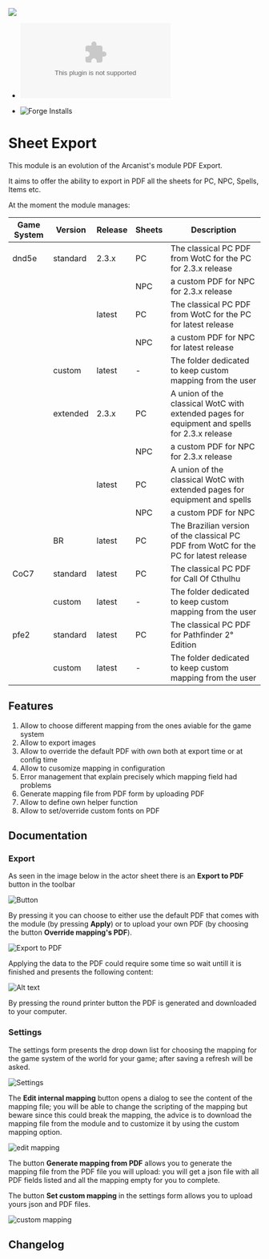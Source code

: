 ![](https://img.shields.io/badge/Foundry-v11-informational)

<!--- Downloads @ Latest Badge -->

- ![Latest Release Download Count](https://img.shields.io/github/downloads/gioppoluca/sheet-export/latest/module.zip)

<!--- Forge Bazaar Install % Badge -->

- ![Forge Installs](https://img.shields.io/badge/dynamic/json?label=Forge%20Installs&query=package.installs&suffix=%25&url=https%3A%2F%2Fforge-vtt.com%2Fapi%2Fbazaar%2Fpackage%2Fsheet-export&colorB=4aa94a)

# Sheet Export

This module is an evolution of the Arcanist's module PDF Export.

It aims to offer the ability to export in PDF all the sheets for PC, NPC, Spells, Items etc.

At the moment the module manages:


| Game System | Version  | Release | Sheets | Description                                                                                  |
| ------------- | ---------- | --------- | -------- | ---------------------------------------------------------------------------------------------- |
| dnd5e       | standard | 2.3.x   | PC     | The classical PC PDF from WotC for the PC for 2.3.x release                                  |
|             |          |         | NPC    | a custom PDF for NPC for 2.3.x release                                                       |
|             |          | latest  | PC     | The classical PC PDF from WotC for the PC for latest release                                 |
|             |          |         | NPC    | a custom PDF for NPC for latest release                                                      |
|             | custom   | latest  | -      | The folder dedicated to keep custom mapping from the user                                    |
|             | extended | 2.3.x   | PC     | A union of the classical WotC with extended pages for equipment and spells for 2.3.x release |
|             |          |         | NPC    | a custom PDF for NPC for 2.3.x release                                                       |
|             |          | latest  | PC     | A union of the classical WotC with extended pages for equipment and spells                   |
|             |          |         | NPC    | a custom PDF for NPC                                                                         |
|             | BR       | latest  | PC     | The Brazilian version of the classical PC PDF from WotC for the PC for latest release        |
| CoC7        | standard | latest  | PC     | The classical PC PDF for Call Of Cthulhu                                                     |
|             | custom   | latest  | -      | The folder dedicated to keep custom mapping from the user                                    |
| pfe2        | standard | latest  | PC     | The classical PC PDF for Pathfinder 2° Edition                                              |
|             | custom   | latest  | -      | The folder dedicated to keep custom mapping from the user                                    |

## Features

1. Allow to choose different mapping from the ones aviable for the game system
2. Allow to export images
3. Allow to override the default PDF with own both at export time or at config time
4. Allow to cusomize mapping in configuration
5. Error management that explain precisely which mapping field had problems
6. Generate mapping file from PDF form by uploading PDF
7. Allow to define own helper function
8. Allow to set/override custom fonts on PDF

## Documentation

### Export

As seen in the image below in the actor sheet there is an **Export to PDF** button in the toolbar

![Button](img/button.png)

By pressing it you can choose to either use the default PDF that comes with the module (by pressing **Apply**) or to upload your own PDF (by choosing the button **Override mapping's PDF**).

![Export to PDF](img/export.png)

Applying the data to the PDF could require some time so wait untill it is finished and presents the following content:

![Alt text](img/export-applyed.png)

By pressing the round printer button the PDF is generated and downloaded to your computer.

### Settings

The settings form presents the drop down list for choosing the mapping for the game system of the world for your game; after saving a refresh will be asked.

![Settings](img/settings.png)

The **Edit internal mapping** button opens a dialog to see the content of the mapping file; you will be able to change the scripting of the mapping but beware since this could break the mapping, the advice is to download the mapping file from the module and to customize it by using the custom mapping option.

![edit mapping](img/edit-mapping.png)

The button **Generate mapping from PDF** allows you to generate the mapping file from the PDF file you will upload: you will get a json file with all PDF fields listed and all the mapping empty for you to complete.

The button **Set custom mapping** in the settings form allows you to upload yours json and PDF files.

![custom mapping](img/custom-mapping.png)

## Changelog

```{include} CHANGELOG.md

```
